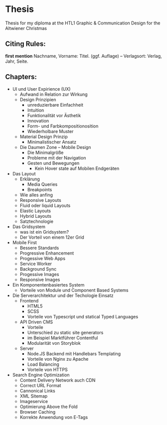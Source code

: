 # Thesis
Thesis for my diploma at the HTL1 Graphic & Communication Design for the Altwiener Christmas 


## Citing Rules:
**first mention**
Nachname, Vorname: Titel. (ggf. Auflage) – Verlagsort: Verlag, Jahr, Seite.

## Chapters:

* UI und User Expirience (UX)
  * Aufwand in Relation zur Wirkung
  * Design Prinzipien
    * unreduzierbare Einfachheit
    * Intuition
    * Funktionalität vor Ästhetik
    * Innovation
    * Form- und Farbkompositionosition
    * Wiederholbare Muster
  * Material Design Prinzip
    * Minimalistischer Ansatz
  * Die Daumen Zone – Mobile Design
    * Die Minimalgröße
    * Probleme mit der Navigation
    * Gesten und Bewegungen
      * Kein Hover state auf Mobilen Endgeräten
* Das Layout
  * Erklärung
    * Media Queries
    * Breakpoints
  * Wie alles anfing
  * Responsive Layouts
  * Fluid oder liquid Layouts
  * Elastic Layouts
  * Hybrid Layouts
  * Satztechnologie
* Das Gridsystem
  * was ist ein Gridsystem?
  * Der Vorteil von einem 12er Grid
* Mobile First
    * Bessere Standards
    * Progressive Enhancement
    * Progessive Web Apps
    * Service Worker
    * Background Sync
    * Progessive Images
    * Responsive Images
* Ein Komponentenbasiertes System
  * Vorteile von Module und Component Based Systems
* Die Serverarchitektur und der Techologie Einsatz
  * Frontend
    * HTML5
    * SCSS
    * Vorteile von Typescript und statical Typed Languages
  * API Driven CMS
    * Vorteile
    * Unterschied zu static site generators
    * im Beispiel Marktführer Contentful
    * Modularität von Storyblok
  * Server
    * Node.JS Backend mit Handlebars Templating
    * Vorteile von Nginx zu Apache
    * Load Balancing
    * Vorteile von HTTPS
* Search Engine Optimization
  * Content Delivery Network auch CDN
  * Correct URL Format
  * Cannonical Links
  * XML Sitemap
  * Imageservice
  * Optimierung Above the Fold
  * Browser Caching
  * Korrekte Anwendung von E-Tags

